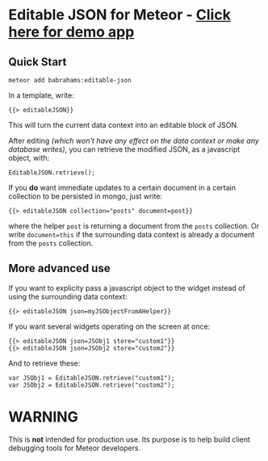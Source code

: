 Editable JSON for Meteor - [Click here for demo app](http://meteorpad.com/pad/AphADo6eR4aiJmNzS/Editable%20JSON%20Example)
===

Quick Start
---

```
meteor add babrahams:editable-json
```

In a template, write:

```
{{> editableJSON}}
```

This will turn the current data context into an editable block of JSON.

After editing _(which won't have any effect on the data context or make any database writes)_, you can retrieve the modified JSON, as a javascript object, with:

```
EditableJSON.retrieve();
```

If you __do__ want immediate updates to a certain document in a certain collection to be persisted in mongo, just write:

```
{{> editableJSON collection="posts" document=post}}
```

where the helper `post` is returning a document from the `posts` collection. Or write `document=this` if the surrounding data context is already a document from the `posts` collection.

More advanced use
---

If you want to explicity pass a javascript object to the widget instead of using the surrounding data context:

```
{{> editableJSON json=myJSObjectFromAHelper}}
```

If you want several widgets operating on the screen at once:

```
{{> editableJSON json=JSObj1 store="custom1"}}
{{> editableJSON json=JSObj2 store="custom2"}}
```

And to retrieve these:

```
var JSObj1 = EditableJSON.retrieve("custom1");
var JSObj2 = EditableJSON.retrieve("custom2");
```

WARNING
===

This is **not** intended for production use. Its purpose is to help build client debugging tools for Meteor developers.